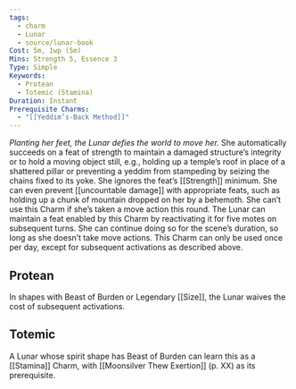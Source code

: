 ```yaml
---
tags:
  - charm
  - Lunar
  - source/lunar-book
Cost: 5m, 1wp (5m)
Mins: Strength 5, Essence 3
Type: Simple
Keywords:
  - Protean
  - Totemic (Stamina)
Duration: Instant
Prerequisite Charms:
  - "[[Yeddim’s-Back Method]]"
---
```

*Planting her feet, the Lunar defies the world to move her.*
She automatically succeeds on a feat of strength to maintain a damaged structure’s integrity or to hold a moving object still, e.g., holding up a temple’s roof in place of a shattered pillar or preventing a yeddim from stampeding by seizing the chains fixed to its yoke. She ignores the feat’s [[Strength]] minimum. She can even prevent [[uncountable damage]] with appropriate feats, such as holding up a chunk of mountain dropped on her by a behemoth. She can’t use this Charm if she’s taken a move action this round. The Lunar can maintain a feat enabled by this Charm by reactivating it for five motes on subsequent turns. She can continue doing so for the scene’s duration, so long as she doesn’t take move actions. This Charm can only be used once per day, except for subsequent activations as described above. 
## Protean 

In shapes with Beast of Burden or Legendary [[Size]], the Lunar waives the cost of subsequent activations. 
## Totemic 

A Lunar whose spirit shape has Beast of Burden can learn this as a [[Stamina]] Charm, with [[Moonsilver Thew Exertion]] (p. XX) as its prerequisite.